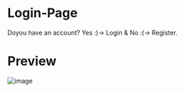 # Login-Page
Doyou have an account? Yes :)-> Login &amp; No :(-> Register.

# Preview 

![image](https://github.com/Umudvarr/Login-Page/assets/126266744/27872d09-fc21-4bd5-9c18-8a2a063a7bf9)
